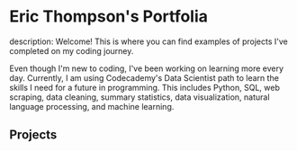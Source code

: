 # Eric Thompson's Portfolia
description: Welcome!  This is where you can find examples of projects I've completed on my coding journey.

Even though I'm new to coding, I've been working on learning more every day.  Currently, I am using Codecademy's Data Scientist path to learn the skills I need for a future in programming.  This includes Python, SQL, web scraping, data cleaning, summary statistics, data visualization, natural language processing, and machine learning.

## Projects
